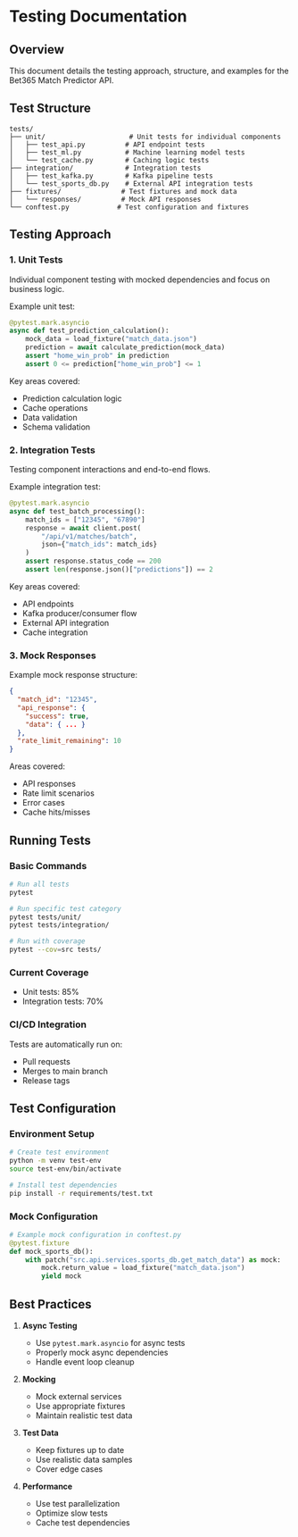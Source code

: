 # Testing Documentation

## Overview
This document details the testing approach, structure, and examples for the Bet365 Match Predictor API.

## Test Structure
```
tests/
├── unit/                     # Unit tests for individual components
│   ├── test_api.py          # API endpoint tests
│   ├── test_ml.py           # Machine learning model tests
│   └── test_cache.py        # Caching logic tests
├── integration/             # Integration tests
│   ├── test_kafka.py        # Kafka pipeline tests
│   └── test_sports_db.py    # External API integration tests
├── fixtures/               # Test fixtures and mock data
│   └── responses/          # Mock API responses
└── conftest.py            # Test configuration and fixtures
```

## Testing Approach

### 1. Unit Tests
Individual component testing with mocked dependencies and focus on business logic.

Example unit test:
```python
@pytest.mark.asyncio
async def test_prediction_calculation():
    mock_data = load_fixture("match_data.json")
    prediction = await calculate_prediction(mock_data)
    assert "home_win_prob" in prediction
    assert 0 <= prediction["home_win_prob"] <= 1
```

Key areas covered:
- Prediction calculation logic
- Cache operations
- Data validation
- Schema validation

### 2. Integration Tests
Testing component interactions and end-to-end flows.

Example integration test:
```python
@pytest.mark.asyncio
async def test_batch_processing():
    match_ids = ["12345", "67890"]
    response = await client.post(
        "/api/v1/matches/batch",
        json={"match_ids": match_ids}
    )
    assert response.status_code == 200
    assert len(response.json()["predictions"]) == 2
```

Key areas covered:
- API endpoints
- Kafka producer/consumer flow
- External API integration
- Cache integration

### 3. Mock Responses
Example mock response structure:
```json
{
  "match_id": "12345",
  "api_response": {
    "success": true,
    "data": { ... }
  },
  "rate_limit_remaining": 10
}
```

Areas covered:
- API responses
- Rate limit scenarios
- Error cases
- Cache hits/misses

## Running Tests

### Basic Commands
```bash
# Run all tests
pytest

# Run specific test category
pytest tests/unit/
pytest tests/integration/

# Run with coverage
pytest --cov=src tests/
```

### Current Coverage
- Unit tests: 85%
- Integration tests: 70%

### CI/CD Integration
Tests are automatically run on:
- Pull requests
- Merges to main branch
- Release tags

## Test Configuration

### Environment Setup
```bash
# Create test environment
python -m venv test-env
source test-env/bin/activate

# Install test dependencies
pip install -r requirements/test.txt
```

### Mock Configuration
```python
# Example mock configuration in conftest.py
@pytest.fixture
def mock_sports_db():
    with patch("src.api.services.sports_db.get_match_data") as mock:
        mock.return_value = load_fixture("match_data.json")
        yield mock
```

## Best Practices

1. **Async Testing**
   - Use `pytest.mark.asyncio` for async tests
   - Properly mock async dependencies
   - Handle event loop cleanup

2. **Mocking**
   - Mock external services
   - Use appropriate fixtures
   - Maintain realistic test data

3. **Test Data**
   - Keep fixtures up to date
   - Use realistic data samples
   - Cover edge cases

4. **Performance**
   - Use test parallelization
   - Optimize slow tests
   - Cache test dependencies 